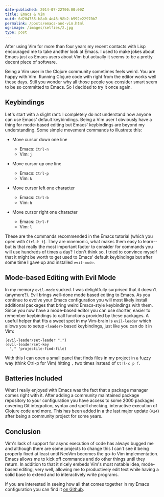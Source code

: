 ```yaml
---
date-published: 2014-07-22T00:00:00Z
title: Emacs & Vim
uuid: 6d204755-b8a0-4c43-98b2-b592e22970b7
permalink: /posts/emacs-and-vim.html
og-image: /images/selfies/2.jpg
type: post
---
```


After using Vim for more than four years my recent contacts with Lisp
encouraged me to take another look at Emacs. I used to make jokes
about Emacs just as Emacs users about Vim but actually it seems to be
a pretty decent piece of software.

Being a Vim user in the Clojure community sometimes feels weird. You
are happy with Vim. Running Clojure code with right from the editor
works well these days. Still you wonder why all those people you
consider smart seem to be so committed to Emacs. So I decided to try
it once again.

## Keybindings

Let's start with a slight rant: I completely do not understand how
anyone can use Emacs' default keybindings.  Being a Vim user I
obviously have a thing for mode-based editing but Emacs' keybindings
are beyond my understanding. Some simple movement commands to
illustrate this:

- Move cursor down one line
  - Emacs: <code>Ctrl-n</code>
  - Vim: <code>j</code>

- Move cursor up one line
  - Emacs: <code>Ctrl-p</code>
  - Vim: <code>k</code>

- Move cursor left one character
  - Emacs: <code>Ctrl-b</code>
  - Vim: <code>h</code>

- Move cursor right one character
  - Emacs: <code>Ctrl-f</code>
  - Vim: <code>l</code>

These are the commands recommended in the Emacs tutorial (which you
open with `Ctrl-h t`). They are mnemonic, what makes them easy to
learn--but is that really the most important factor to consider for
commands you will use hundreds of times a day? I don't think so. I
tried to convince myself that it might be worth to get used to Emacs'
default keybindings but after some time I gave up and installed
`evil-mode`.

## Mode-based Editing with Evil Mode

In my memory `evil-mode` sucked. I was delightfully surprised that it
doesn't (anymore?). Evil brings well-done mode based editing to
Emacs. As you continue to evolve your Emacs configuration you will
most likely install additional packages that bring weird Emacs-style
keybindings with them. Since you now have a mode-based editor you can
use shorter, easier to remember keybindings to call functions provided
by these packages. A useful helper that fits a sweet spot in my
Vim-brain is `evil-leader` which allows you to setup `<leader>` based
keybindings, just like you can do it in Vim:

    (evil-leader/set-leader ",")
    (evil-leader/set-key
      "," 'projectile-find-file)

With this I can open a small panel that finds files in my project in a
fuzzy way (think Ctrl-p for Vim) hitting `,` two times instead of
`Ctrl-c p f`.

## Batteries Included

What I really enjoyed with Emacs was the fact that a package manager
comes right with it. After adding a community maintained package
repository to your configuration you have access to some 2000 packages
covering Git integration, syntax and spell checking, interactive
execution of Clojure code and more. This has been added in a the last
major update (`v24`) after being a community project for some years.

## Conclusion

Vim's lack of support for async execution of code has always bugged me
and although there are some projects to change this I can't see it
being properly fixed at least until NeoVim becomes the go-to Vim
implementation. Emacs allows me to kick off commands and do other
things until they return. In addition to that it nicely embeds Vim's
most notable idea, mode-based editing, very well, allowing me to
productively edit text while having a solid base to extend and to
interactively write programs.

If you are interested in seeing how all that comes together in my
Emacs configuration you can find it
[on Github](https://github.com/martinklepsch/dotfiles/blob/master/emacs.d/init.el).
